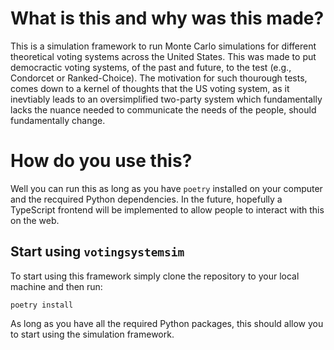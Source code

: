 # What is this and why was this made?

This is a simulation framework to run Monte Carlo simulations for different theoretical voting systems across the United States. This was made to put democractic voting systems, of the past and future, to the test (e.g., Condorcet or Ranked-Choice). The motivation for such thourough tests, comes down to a kernel of thoughts that the US voting system, as it inevtiably leads to an oversimplified two-party system which fundamentally lacks the nuance needed to communicate the needs of the people, should fundamentally change.

# How do you use this?

Well you can run this as long as you have `poetry` installed on your computer and the recquired Python dependencies. In the future, hopefully a TypeScript frontend will be implemented to allow people to interact with this on the web.

## Start using `votingsystemsim`

To start using this framework simply clone the repository to your local machine and then run:  

`poetry install`

As long as you have all the required Python packages, this should allow you to start using the simulation framework.